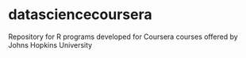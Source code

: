 # datasciencecoursera
Repository for R programs developed for Coursera courses offered by Johns Hopkins University
